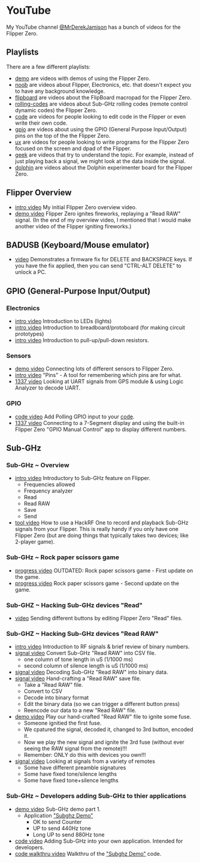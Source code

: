 # YouTube
My YouTube channel [@MrDerekJamison](https://youtube.com/@MrDerekJamison) has a bunch of videos for the Flipper Zero.

## Playlists
There are a few different playlists:
- [demo](https://www.youtube.com/playlist?list=PLM1cyTMe-PYLwMGndLPgQQh0RNxqaMUCF) are videos with demos of using the Flipper Zero.
- [noob](https://www.youtube.com/playlist?list=PLM1cyTMe-PYL8yUinRO8pKAf4DY6b4O6K) are videos about Flipper, Electronics, etc. that doesn't expect you to have any background knowledge.
- [flipboard](https://www.youtube.com/playlist?list=PLM1cyTMe-PYJ0c0ifVmyKnPA927OyJRaO) are videos about the FlipBoard macropad for the Flipper Zero.
- [rolling-codes](https://www.youtube.com/playlist?list=PLM1cyTMe-PYJfnlDk3NjM85kU5VyCViNp) are videos about Sub-GHz rolling codes (remote control dynamic codes) the Flipper Zero.
- [code](https://www.youtube.com/playlist?list=PLM1cyTMe-PYJaMQ6TWeK1mAWxORdjYJZ5) are videos for people looking to edit code in the Flipper or even write their own code.
- [gpio](https://www.youtube.com/playlist?list=PLM1cyTMe-PYJCYA-yQ8OcC9jILsS004Tm) are videos about using the GPIO (General Purpose Input/Output) pins on the top of the the Flipper Zero.
- [ux](https://www.youtube.com/playlist?list=PLM1cyTMe-PYJaMQ6TWeK1mAWxORdjYJZ5) are videos for people looking to write programs for the Flipper Zero focused on the screen and dpad of the Flipper.
- [geek](https://www.youtube.com/playlist?list=PLM1cyTMe-PYKgVdttrysDB3b37hrfL8yK) are videos that try to understand the topic.  For example, instead of just playing back a signal, we might look at the data inside the signal.
- [dolphin](https://www.youtube.com/playlist?list=PLM1cyTMe-PYLYry4Eq3msTxoBWv5Nmt3U) are videos about the Dolphin experimenter board for the Flipper Zero.



## Flipper Overview
- [intro video](https://youtu.be/nuRs_StGjxE) My initial Flipper Zero overview video.
- [demo video](https://youtu.be/8EuNqTr02eU) Flipper Zero ignites fireworks, replaying a "Read RAW" signal. (In the end of my overview video, I mentioned that I would make another video of the Flipper igniting fireworks.)


## BADUSB (Keyboard/Mouse emulator)
- [video](https://youtu.be/Ta7eVNS5opU) Demonstrates a firmware fix for DELETE and BACKSPACE keys.  If you have the fix applied, then you can send "CTRL-ALT DELETE" to unlock a PC.

## GPIO (General-Purpose Input/Output)
### Electronics
- [intro video](https://youtu.be/wfNIyLphR3Y) Introduction to LEDs (lights)
- [intro video](https://youtu.be/j5Jy3Wedw58) Introduction to breadboard/protoboard (for making circuit prototypes)
- [intro video](https://youtu.be/ldHCXL-D8HM) Introduction to pull-up/pull-down resistors.

### Sensors
- [demo video](https://youtu.be/iC5fBGwCPHw) Connecting lots of different sensors to Flipper Zero.
- [intro video](https://youtu.be/TCAT25kTq54) "Pins" - A tool for remembering which pins are for what.
- [1337 video](https://youtu.be/7VdVobQyRfo) Looking at UART signals from GPS module & using Logic Analyzer to decode UART. 

### GPIO
- [code video](https://youtu.be/v0PkcOtZdHg) Add Polling GPIO input to your [code](../gpio/gpio_polling_demo/README.md).
- [1337 video](https://youtu.be/cd9culIw79U) Connecting to a 7-Segment display and using the built-in Flipper Zero "GPIO Manual Control" app to display different numbers.

## Sub-GHz
### Sub-GHz ~ Overview
- [intro video](https://youtu.be/jNi-KlFTVkw) Introductory to Sub-GHz feature on Flipper.
  - Frequencies allowed
  - Frequency analyzer
  - Read
  - Read RAW
  - Save
  - Send
- [tool video](https://youtu.be/S0sgcDQrVOc) How to use a HackRF One to record and playback Sub-GHz signals from your Flipper.  This is really handy if you only have one Flipper Zero (but are doing things that typically takes two devices; like 2-player game).

### Sub-GHz ~ Rock paper scissors game
- [progress video](https://youtu.be/kP4-611YBWI) OUTDATED: Rock paper scissors game - First update on the game.
- [progress video](https://youtu.be/IzfrcORHvjA) Rock paper scissors game - Second update on the game.

### Sub-GHZ ~ Hacking Sub-GHz devices "Read"
- [video](https://youtu.be/r9pXts8KhtA) Sending different buttons by editing Flipper Zero "Read" files.

### Sub-GHZ ~ Hacking Sub-GHz devices "Read RAW"
- [intro video](https://youtu.be/ojpc7Q2fjS8) Introduction to RF signals & brief review of binary numbers.
- [signal video](https://youtu.be/7pPN2Ph8eJ0) Convert Sub-GHz "Read RAW" into CSV file.
  - one column of tone length in uS (1/1000 ms)
  - second column of silence length is uS (1/1000 ms)
- [signal video](https://youtu.be/LEyna1X_2dY) Decoding Sub-GHz "Read RAW" into binary data.
- [signal video](https://youtu.be/ihWnDep_Pfw) Hand-crafting a "Read RAW" save file.
  - Take a "Read RAW" file.
  - Convert to CSV
  - Decode into binary format
  - Edit the binary data (so we can trigger a different button press)
  - Reencode our data to a new "Read RAW" file.
- [demo video](https://youtu.be/-uG5dYobu-g) Play our hand-crafted "Read RAW" file to ignite some fuse.
  - Someone ignitied the first fuse.
  - We cpatured the signal, decoded it, changed to 3rd button, encoded it.
  - Now we play the new signal and ignite the 3rd fuse (without ever seeing the RAW signal from the remote)!!!
  - Remember: ONLY do this with devices you own!!!
- [signal video](https://youtu.be/SNiFvSeGzOQ) Looking at signals from a variety of remotes
  - Some have different preamble signatures
  - Some have fixed tone/silence lengths 
  - Some have fixed tone+silence lengths

### Sub-GHz ~ Developers adding Sub-GHz to thier applications
- [demo video](https://youtu.be/iPK7lXLIa1k) Sub-GHz demo part 1.
  - Application ["Subghz Demo"](../subghz/plugins/subghz_demo/README.md)
    - OK to send Counter
    - UP to send 440Hz tone
    - Long UP to send 880Hz tone
- [code video](https://youtu.be/2GwqbH1XMC4) Adding Sub-GHz into your own application.  Intended for developers.
- [code walkthru video](https://youtu.be/uRC6yLk1Zbc) Walkthru of the ["Subghz Demo"](../subghz/plugins/subghz_demo/README.md) code.

